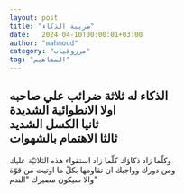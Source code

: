 ```yaml
---
layout: post
title: "ضريبة الذكاء"
date:   2024-04-10T00:00:01+03:00
author: "mahmoud"
category: "مرزوقيات"
tag: "المفاهيم"
---
```



الذكاء له ثلاثة ضرائب علي صاحبه  
اولا الانطوائية الشديدة  
ثانيا الكسل الشديد  
ثالثا الاهتمام بالشهوات  
-  
وكلّما زاد ذكاؤك كلّما زاد استقواء هذه الثلاثيّة
عليك  
ومن دورك وواجبك ان تقاومها بكلّ ما اوتيت من قوّة  
والا سيكون مصيرك "الندم"
